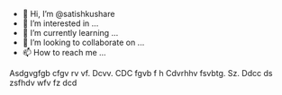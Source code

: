 - 👋 Hi, I’m @satishkushare
- 👀 I’m interested in ...
- 🌱 I’m currently learning ...
- 💞️ I’m looking to collaborate on ...
- 📫 How to reach me ...

<!---
satishkushare/satishkushare is a ✨ special ✨ repository because its `README.md` (this file) appears on your GitHub profile.
You can click the Preview link to take a look at your changes.
--->
Asdgvgfgb cfgv rv vf. Dcvv. CDC fgvb f h Cdvrhhv fsvbtg. Sz. Ddcc ds zsfhdv wfv fz dcd
